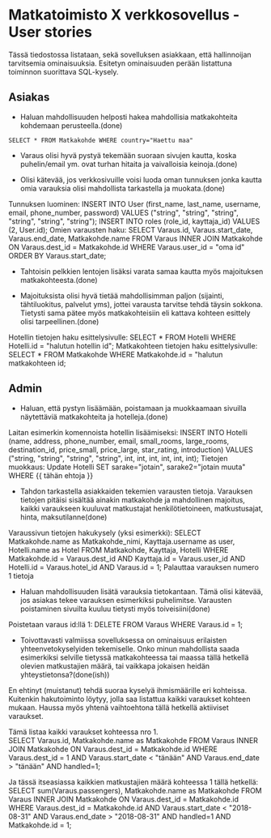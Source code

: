 <h1> Matkatoimisto X verkkosovellus - User stories </h1>

Tässä tiedostossa listataan, sekä sovelluksen asiakkaan, että hallinnoijan tarvitsemia ominaisuuksia. Esitetyn ominaisuuden perään listattuna toiminnon suorittava SQL-kysely.

<h2> Asiakas </h2>

* Haluan mahdollisuuden helposti hakea mahdollisia matkakohteita kohdemaan perusteella.(done)
```
SELECT * FROM Matkakohde WHERE country="Haettu maa"
```
* Varaus olisi hyvä pystyä tekemään suoraan sivujen kautta, koska puhelin/email ym. ovat turhan hitaita ja vaivalloisia keinoja.(done) 

* Olisi kätevää, jos verkkosivuille voisi luoda oman tunnuksen jonka kautta omia varauksia olisi mahdollista tarkastella ja muokata.(done) 

Tunnuksen luominen:
INSERT INTO User (first_name, last_name, username, email, phone_number, password) 
VALUES ("string", "string", "string", "string", "string", "string");
INSERT INTO roles (role_id, kayttaja_id) VALUES (2, User.id);
Omien varausten haku:
SELECT Varaus.id, Varaus.start_date, Varaus.end_date, Matkakohde.name FROM Varaus
INNER JOIN Matkakohde ON Varaus.dest_id = Matkakohde.id
WHERE Varaus.user_id = "oma id" ORDER BY Varaus.start_date;

* Tahtoisin pelkkien lentojen lisäksi varata samaa kautta myös majoituksen matkakohteesta.(done)

* Majoituksista olisi hyvä tietää mahdollisimman paljon (sijainti, tähtiluokitus, palvelut yms), jottei varausta tarvitse tehdä täysin sokkona. Tietysti sama pätee myös matkakohteisiin eli kattava kohteen esittely olisi tarpeellinen.(done) 

Hotellin tietojen haku esittelysivulle:
SELECT * FROM Hotelli WHERE Hotelli.id = "halutun hotellin id";
Matkakohteen tietojen haku esittelysivulle:
SELECT * FROM Matkakohde WHERE Matkakohde.id = "halutun matkakohteen id;


<h2> Admin </h2>

* Haluan, että pystyn lisäämään, poistamaan ja muokkaamaan sivuilla näytettäviä matkakohteita ja hotelleja.(done)

Laitan esimerkin komennoista hotellin lisäämiseksi:
INSERT INTO Hotelli (name, address, phone_number, email, small_rooms, large_rooms, destination_id, price_small, price_large, star_rating, introduction) VALUES ("string, "string", "string", "string", int, int, int, int, int, int);
Tietojen muokkaus: 
Update Hotelli SET sarake="jotain", sarake2="jotain muuta" WHERE {{ tähän ehtoja }}

* Tahdon tarkastella asiakkaiden tekemien varausten tietoja. Varauksen tietojen pitäisi sisältää ainakin matkakohde ja mahdollinen majoitus, kaikki varaukseen kuuluvat matkustajat henkilötietoineen, matkustusajat, hinta, maksutilanne(done)

Varaussivun tietojen hakukysely (yksi esimerkki):
SELECT Matkakohde.name as Matkakohde_nimi, Kayttaja.username as user, Hotelli.name as Hotel FROM Matkakohde, Kayttaja, Hotelli WHERE Matkakohde.id = Varaus.dest_id AND Kayttaja.id = Varaus.user_id AND Hotelli.id = Varaus.hotel_id AND Varaus.id = 1;
Palauttaa varauksen numero 1 tietoja

* Haluan mahdollisuuden lisätä varauksia tietokantaan. Tämä olisi kätevää, jos asiakas tekee varauksen esimerkiksi puhelimitse. Varausten poistaminen sivuilta kuuluu tietysti myös toiveisiini(done)

Poistetaan varaus id:llä 1:
DELETE FROM Varaus WHERE Varaus.id = 1;

* Toivottavasti valmiissa sovelluksessa on ominaisuus erilaisten yhteenvetokyselyiden tekemiselle. Onko minun mahdollista saada esimerkiksi selville tietyssä matkakohteessa tai maassa tällä hetkellä olevien matkustajien määrä, tai vaikkapa jokaisen heidän yhteystietonsa?(done(ish)) 

En ehtinyt (muistanut) tehdä suoraa kyselyä ihmismäärille eri kohteissa. Kuitenkin hakutoiminto löytyy, jolla saa listattua kaikki varaukset kohteen mukaan. Haussa myös yhtenä vaihtoehtona tällä hetkellä aktiiviset varaukset. 

Tämä listaa kaikki varaukset kohteessa nro 1.  
SELECT Varaus.id, Matkakohde.name as Matkakohde FROM Varaus INNER JOIN Matkakohde ON Varaus.dest_id = Matkakohde.id WHERE Varaus.dest_id = 1 AND Varaus.start_date < "tänään" AND Varaus.end_date > "tänään" AND handled=1;

Ja tässä itseasiassa kaikkien matkustajien määrä kohteessa 1 tällä hetkellä:  
SELECT sum(Varaus.passengers), Matkakohde.name as Matkakohde FROM Varaus 
INNER JOIN Matkakohde ON Varaus.dest_id = Matkakohde.id 
WHERE Varaus.dest_id = Matkakohde.id AND Varaus.start_date < "2018-08-31" AND Varaus.end_date > "2018-08-31" 
AND handled=1 AND Matkakohde.id = 1;




